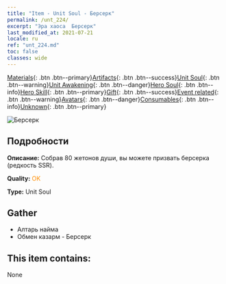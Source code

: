 ```yaml
---
title: "Item - Unit Soul - Берсерк"
permalink: /unt_224/
excerpt: "Эра хаоса  Берсерк"
last_modified_at: 2021-07-21
locale: ru
ref: "unt_224.md"
toc: false
classes: wide
---
```

 [Materials](/ItemsRU/){: .btn .btn--primary}[Artifacts](/ItemsRU/Artifacts/){: .btn .btn--success}[Unit Soul](/ItemsRU/UnitSoul/){: .btn .btn--warning}[Unit Awakening](/ItemsRU/UnitAwakening/){: .btn .btn--danger}[Hero Soul](/ItemsRU/HeroSoul/){: .btn .btn--info}[Hero Skill](/ItemsRU/HeroSkill/){: .btn .btn--primary}[Gift](/ItemsRU/Gift/){: .btn .btn--success}[Event related](/ItemsRU/Events/){: .btn .btn--warning}[Avatars](/ItemsRU/Avatars/){: .btn .btn--danger}[Consumables](/ItemsRU/Consumables/){: .btn .btn--info}[Unknown](/ItemsRU/Unknown/){: .btn .btn--primary}

 ![Берсерк](/images/u/ti_kuangzhanshi.jpg)

## Подробности
 **Описание:** Собрав 80 жетонов души, вы можете призвать берсерка (редкость SSR).

 **Quality:** <span style="color: #FF8C00">OK</span>

 **Type:** Unit Soul

## Gather

*    Алтарь найма 
*    Обмен казарм - Берсерк 

## This item contains:

  None

